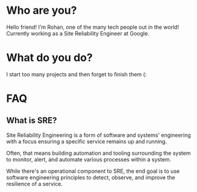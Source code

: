 # Who are you?

Hello friend! I'm Rohan, one of the many tech people out in the world! Currently working as a Site Reliability Engineer at Google. 

# What do you do?

I start too many projects and then forget to finish them (:

# FAQ

## What is SRE?

Site Reliability Engineering is a form of software and systems' engineering with a focus ensuring a specific service remains up and running.

Often, that means building automation and tooling surrounding the system to monitor, alert, and automate various processes within a system.

While there's an operational component to SRE, the end goal is to use software engineering principles to detect, observe, and improve the resilience of a service.
